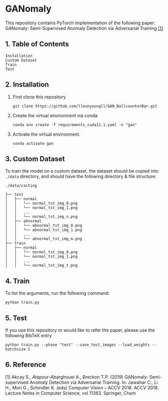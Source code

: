 # GANomaly

This repository contains PyTorch implementation of the following paper: GANomaly: Semi-Supervised Anomaly Detection via Adversarial Training [[1]](#reference)

##  1. Table of Contents
 ```
 Installation
 Custom Dataset
 Train
 Test
 ```
    

## 2. Installation
1. First clone this repository
   ```
   git clone https://github.com/lleunyoungll/GAN_BallcounterBar.git
   ```
2. Create the virtual environment via conda
    ```
    conda env create -f requirements_cuda11.1.yaml -n "gan" 
    ```
3. Activate the virtual environment.
    ```
    conda activate gan
    ```


## 3. Custom Dataset
To train the model on a custom dataset, the dataset should be copied into `./data` directory, and should have the following directory & file structure:

```
./data/casting 

├── test
│   ├── normal
│   │   └── normal_tst_img_0.png
│   │   └── normal_tst_img_1.png
│   │   ...
│   │   └── normal_tst_img_n.png
│   ├── abnormal
│   │   └── abnormal_tst_img_0.png
│   │   └── abnormal_tst_img_1.png
│   │   ...
│   │   └── abnormal_tst_img_m.png
├── train
│   ├── normal
│   │   └── normal_tst_img_0.png
│   │   └── normal_tst_img_1.png
│   │   ...
│   │   └── normal_tst_img_t.png

```

## 4. Train
To list the arguments, run the following command:
```
python train.py
```



## 5. Test
If you use this repository or would like to refer the paper, please use the following BibTeX entry
```
python train.py --phase "test" --save_test_images --load_weights --batchsize 1
```

## 6. Reference
[1]  Akcay S., Atapour-Abarghouei A., Breckon T.P. (2019) GANomaly: Semi-supervised Anomaly Detection via Adversarial Training. In: Jawahar C., Li H., Mori G., Schindler K. (eds) Computer Vision – ACCV 2018. ACCV 2018. Lecture Notes in Computer Science, vol 11363. Springer, Cham
